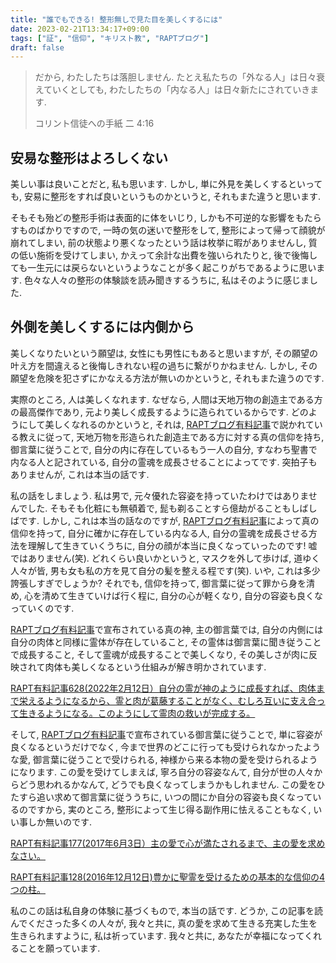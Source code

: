 ```yaml
---
title: "誰でもできる! 整形無しで見た目を美しくするには"
date: 2023-02-21T13:34:17+09:00
tags: ["証", "信仰", "キリスト教", "RAPTブログ"]
draft: false
---
```


> だから, わたしたちは落胆しません. たとえ私たちの「外なる人」は日々衰えていくとしても, 
> わたしたちの「内なる人」は日々新たにされていきます. 
>
> コリント信徒への手紙 二 4:16

## 安易な整形はよろしくない
美しい事は良いことだと, 私も思います. しかし, 単に外見を美しくするといっても,
安易に整形をすれば良いというものかというと, それもまた違うと思います.

そもそも殆どの整形手術は表面的に体をいじり, しかも不可逆的な影響をもたらすものばかりですので, 一時の気の迷いで整形をして,
整形によって帰って顔貌が崩れてしまい, 前の状態より悪くなったという話は枚挙に暇がありませんし,
質の低い施術を受けてしまい, かえって余計な出費を強いられたりと, 
後で後悔しても一生元には戻らないというようなことが多く起こりがちであるように思います.
色々な人々の整形の体験談を読み聞きするうちに, 私はそのように感じました.

## 外側を美しくするには内側から
美しくなりたいという願望は, 女性にも男性にもあると思いますが, その願望の叶え方を間違えると後悔しきれない程の過ちに繋がりかねません.
しかし, その願望を危険を犯さずにかなえる方法が無いのかというと, それもまた違うのです.

実際のところ, 人は美しくなれます. なぜなら, 人間は天地万物の創造主である方の最高傑作であり,
元より美しく成長するように造られているからです. 
どのようにして美しくなれるのかというと, それは, [RAPTブログ有料記事](https://rapt-neo.com/?page_id=30947)で説かれている教えに従って, 
天地万物を形造られた創造主である方に対する真の信仰を持ち, 御言葉に従うことで, 自分の内に存在しているもう一人の自分,
すなわち聖書で内なる人と記されている, 自分の霊魂を成長させることによってです. 突拍子もありませんが, これは本当の話です.

私の話をしましょう. 私は男で, 元々優れた容姿を持っていたわけではありませんでした. 
そもそも化粧にも無頓着で, 髭も剃ることすら億劫がることもしばしばです. 
しかし, これは本当の話なのですが, [RAPTブログ有料記事](https://rapt-neo.com/?page_id=30947)によって真の信仰を持って,
自分に確かに存在している内なる人, 自分の霊魂を成長させる方法を理解して生きていくうちに, 自分の顔が本当に良くなっていったのです!
嘘ではありません(笑). どれくらい良いかというと, マスクを外して歩けば, 道ゆく人々が皆, 
男も女も私の方を見て自分の髪を整える程です(笑). いや, これは多少誇張しすぎでしょうか? それでも, 
信仰を持って, 御言葉に従って罪から身を清め, 心を清めて生きていけば行く程に, 自分の心が軽くなり, 自分の容姿も良くなっていくのです.

[RAPTブログ有料記事](https://rapt-neo.com/?page_id=30947)で宣布されている真の神, 主の御言葉では, 
自分の内側には自分の肉体と同様に霊体が存在していること, その霊体は御言葉に聞き従うことで成長すること,
そして霊魂が成長することで美しくなり, その美しさが肉に反映されて肉体も美しくなるという仕組みが解き明かされています.

[RAPT有料記事628(2022年2月12日）自分の霊が神のように成長すれば、肉体まで栄えるようになるから、霊と肉が葛藤することがなく、むしろ互いに支え合って生きるようになる。このようにして霊肉の救いが完成する。](https://rapt-neo.com/?p=56307)

そして, [RAPTブログ有料記事](https://rapt-neo.com/?page_id=30947)で宣布されている御言葉に従うことで, 
単に容姿が良くなるというだけでなく, 今まで世界のどこに行っても受けられなかったような愛, 御言葉に従うことで受けられる,
神様から来る本物の愛を受けられるようになります. この愛を受けてしまえば, 寧ろ自分の容姿なんて, 自分が世の人々からどう思われるかなんて,
どうでも良くなってしまうかもしれません. この愛をひたすら追い求めて御言葉に従ううちに, いつの間にか自分の容姿も良くなっているのですから,
実のところ, 整形によって生じ得る副作用に怯えることもなく, いい事しか無いのです.

[RAPT有料記事177(2017年6月3日）主の愛で心が満たされるまで、主の愛を求めなさい。](https://rapt-neo.com/?p=43985)

[RAPT有料記事128(2016年12月12日)豊かに聖霊を受けるための基本的な信仰の4つの柱。](https://rapt-neo.com/?p=41313)

私のこの話は私自身の体験に基づくもので, 本当の話です. どうか, この記事を読んでくださった多くの人々が,
我々と共に, 真の愛を求めて生きる充実した生を生きられますように, 私は祈っています. 我々と共に, あなたが幸福になってくれることを願っています.
